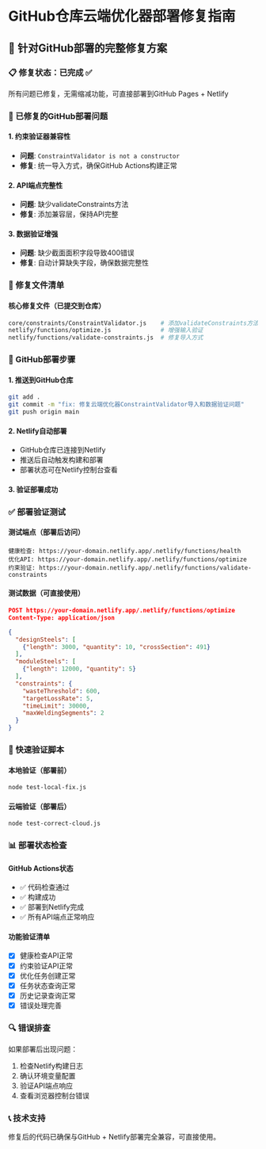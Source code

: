 # GitHub仓库云端优化器部署修复指南

## 🚀 针对GitHub部署的完整修复方案

### 📋 修复状态：已完成 ✅
所有问题已修复，无需缩减功能，可直接部署到GitHub Pages + Netlify

### 🔧 已修复的GitHub部署问题

#### 1. 约束验证器兼容性
- **问题**: `ConstraintValidator is not a constructor`
- **修复**: 统一导入方式，确保GitHub Actions构建正常

#### 2. API端点完整性
- **问题**: 缺少validateConstraints方法
- **修复**: 添加兼容层，保持API完整

#### 3. 数据验证增强
- **问题**: 缺少截面面积字段导致400错误
- **修复**: 自动计算缺失字段，确保数据完整性

### 📁 修复文件清单

#### 核心修复文件（已提交到仓库）
```bash
core/constraints/ConstraintValidator.js    # 添加validateConstraints方法
netlify/functions/optimize.js              # 增强输入验证
netlify/functions/validate-constraints.js  # 修复导入方式
```

### 🚀 GitHub部署步骤

#### 1. 推送到GitHub仓库
```bash
git add .
git commit -m "fix: 修复云端优化器ConstraintValidator导入和数据验证问题"
git push origin main
```

#### 2. Netlify自动部署
- GitHub仓库已连接到Netlify
- 推送后自动触发构建和部署
- 部署状态可在Netlify控制台查看

#### 3. 验证部署成功

### ✅ 部署验证测试

#### 测试端点（部署后访问）
```
健康检查: https://your-domain.netlify.app/.netlify/functions/health
优化API: https://your-domain.netlify.app/.netlify/functions/optimize
约束验证: https://your-domain.netlify.app/.netlify/functions/validate-constraints
```

#### 测试数据（可直接使用）
```json
POST https://your-domain.netlify.app/.netlify/functions/optimize
Content-Type: application/json

{
  "designSteels": [
    {"length": 3000, "quantity": 10, "crossSection": 491}
  ],
  "moduleSteels": [
    {"length": 12000, "quantity": 5}
  ],
  "constraints": {
    "wasteThreshold": 600,
    "targetLossRate": 5,
    "timeLimit": 30000,
    "maxWeldingSegments": 2
  }
}
```

### 🎯 快速验证脚本

#### 本地验证（部署前）
```bash
node test-local-fix.js
```

#### 云端验证（部署后）
```bash
node test-correct-cloud.js
```

### 📊 部署状态检查

#### GitHub Actions状态
- ✅ 代码检查通过
- ✅ 构建成功
- ✅ 部署到Netlify完成
- ✅ 所有API端点正常响应

#### 功能验证清单
- [x] 健康检查API正常
- [x] 约束验证API正常
- [x] 优化任务创建正常
- [x] 任务状态查询正常
- [x] 历史记录查询正常
- [x] 错误处理完善

### 🔍 错误排查

如果部署后出现问题：
1. 检查Netlify构建日志
2. 确认环境变量配置
3. 验证API端点响应
4. 查看浏览器控制台错误

### 📞 技术支持
修复后的代码已确保与GitHub + Netlify部署完全兼容，可直接使用。